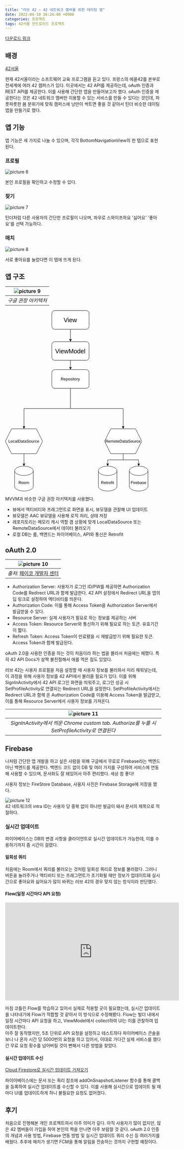 ```yaml
---
title: "러브 42 – 42 네트워크 멤버를 위한 데이팅 앱"
date: 2022-04-10 16:24:00 +0900
categories: 프로젝트
tags: 42서울 안드로이드 프로젝트
---
```

[다운로드 링크](https://play.google.com/store/apps/details?id=com.mylittleproject.love42)
## 배경
[42서울](https://42seoul.kr/seoul42/main/view)

현재 42서울이라는 소프트웨어 교육 프로그램을 듣고 있다. 프랑스의 에꼴42를 본부로 전세계에 여러 42 캠퍼스가 있다. 이곳에서는 42 API를 제공하는데, oAuth 인증과 REST API를 제공한다. 이를 사용해 간단한 앱을 만들어보고자 했다. oAuth 인증을 제공한다는 것은 42 네트워크 멤버만 이용할 수 있는 서비스를 만들 수 있다는 것인데, 파릇파릇한 봄 분위기에 맞춰 캠퍼스에 낭만이 싹트면 좋을 것 같아서 틴더 비슷한 데이팅 앱을 만들기로 했다.

## 앱 기능
앱 기능은 세 가지로 나눌 수 있으며, 각각 BottomNavigationView의 한 탭으로 표현된다.
### 프로필
![picture 6](https://i.imgur.com/k8NzM9j.png)

본인 프로필을 확인하고 수정할 수 있다.
### 찾기
![picture 7](https://i.imgur.com/k5CPAVq.png)

틴더처럼 다른 사용자의 간단한 프로필이 나오며, 좌우로 스와이프하요 '싫어요' '좋아요'를 선택 가능하다.
### 매치
![picture 8](https://i.imgur.com/wMUDrgk.png)

서로 좋아요를 눌렀다면 이 탭에 뜨게 된다.
## 앱 구조

| ![picture 9](https://i.imgur.com/NIzSeeh.png) |
|:--:|
| *구글 권장 아키텍처* |

<svg xmlns="http://www.w3.org/2000/svg" xmlns:xlink="http://www.w3.org/1999/xlink" version="1.1" width="461px" viewBox="-0.5 -0.5 461 581" style="max-width:100%;max-height:581px;"><defs></defs><g><path d="M 210 60 L 210 93.63" fill="none" stroke="rgb(0, 0, 0)" stroke-miterlimit="10" pointer-events="stroke"></path><path d="M 210 98.88 L 206.5 91.88 L 210 93.63 L 213.5 91.88 Z" fill="rgb(0, 0, 0)" stroke="rgb(0, 0, 0)" stroke-miterlimit="10" pointer-events="all"></path><rect x="150" y="0" width="120" height="60" rx="9" ry="9" fill="rgb(255, 255, 255)" stroke="rgb(0, 0, 0)" pointer-events="all"></rect><g transform="translate(-0.5 -0.5)"><switch><foreignObject pointer-events="none" width="100%" height="100%" requiredFeatures="http://www.w3.org/TR/SVG11/feature#Extensibility" style="overflow: visible; text-align: left;"><div xmlns="http://www.w3.org/1999/xhtml" style="display: flex; align-items: unsafe center; justify-content: unsafe center; width: 118px; height: 1px; padding-top: 30px; margin-left: 151px;"><div data-drawio-colors="color: rgb(0, 0, 0); " style="box-sizing: border-box; font-size: 0px; text-align: center;"><div style="display: inline-block; font-size: 12px; font-family: Helvetica; color: rgb(0, 0, 0); line-height: 1.2; pointer-events: all; white-space: normal; overflow-wrap: normal;"><font style="font-size: 20px">View</font></div></div></div></foreignObject><text x="210" y="34" fill="rgb(0, 0, 0)" font-family="Helvetica" font-size="12px" text-anchor="middle">View</text></switch></g><path d="M 210 160 L 210 183.63" fill="none" stroke="rgb(0, 0, 0)" stroke-miterlimit="10" pointer-events="stroke"></path><path d="M 210 188.88 L 206.5 181.88 L 210 183.63 L 213.5 181.88 Z" fill="rgb(0, 0, 0)" stroke="rgb(0, 0, 0)" stroke-miterlimit="10" pointer-events="all"></path><rect x="150" y="100" width="120" height="60" rx="9" ry="9" fill="rgb(255, 255, 255)" stroke="rgb(0, 0, 0)" pointer-events="all"></rect><g transform="translate(-0.5 -0.5)"><switch><foreignObject pointer-events="none" width="100%" height="100%" requiredFeatures="http://www.w3.org/TR/SVG11/feature#Extensibility" style="overflow: visible; text-align: left;"><div xmlns="http://www.w3.org/1999/xhtml" style="display: flex; align-items: unsafe center; justify-content: unsafe center; width: 118px; height: 1px; padding-top: 130px; margin-left: 151px;"><div data-drawio-colors="color: rgb(0, 0, 0); " style="box-sizing: border-box; font-size: 0px; text-align: center;"><div style="display: inline-block; font-size: 12px; font-family: Helvetica; color: rgb(0, 0, 0); line-height: 1.2; pointer-events: all; white-space: normal; overflow-wrap: normal;"><font style="font-size: 20px">ViewModel</font></div></div></div></foreignObject><text x="210" y="134" fill="rgb(0, 0, 0)" font-family="Helvetica" font-size="12px" text-anchor="middle">ViewModel</text></switch></g><path d="M 300 515 C 300 506.72 313.43 500 330 500 C 337.96 500 345.59 501.58 351.21 504.39 C 356.84 507.21 360 511.02 360 515 L 360 565 C 360 573.28 346.57 580 330 580 C 313.43 580 300 573.28 300 565 Z" fill="rgb(255, 255, 255)" stroke="rgb(0, 0, 0)" stroke-miterlimit="10" pointer-events="all"></path><path d="M 360 515 C 360 523.28 346.57 530 330 530 C 313.43 530 300 523.28 300 515" fill="none" stroke="rgb(0, 0, 0)" stroke-miterlimit="10" pointer-events="all"></path><g transform="translate(-0.5 -0.5)"><switch><foreignObject pointer-events="none" width="100%" height="100%" requiredFeatures="http://www.w3.org/TR/SVG11/feature#Extensibility" style="overflow: visible; text-align: left;"><div xmlns="http://www.w3.org/1999/xhtml" style="display: flex; align-items: unsafe center; justify-content: unsafe center; width: 58px; height: 1px; padding-top: 553px; margin-left: 301px;"><div data-drawio-colors="color: rgb(0, 0, 0); " style="box-sizing: border-box; font-size: 0px; text-align: center;"><div style="display: inline-block; font-size: 20px; font-family: Helvetica; color: rgb(0, 0, 0); line-height: 1.2; pointer-events: all; white-space: normal; overflow-wrap: normal;"><font style="font-size: 13px">Retrofit</font></div></div></div></foreignObject><text x="330" y="559" fill="rgb(0, 0, 0)" font-family="Helvetica" font-size="20px" text-anchor="middle">Retrof...</text></switch></g><path d="M 400 515 C 400 506.72 413.43 500 430 500 C 437.96 500 445.59 501.58 451.21 504.39 C 456.84 507.21 460 511.02 460 515 L 460 565 C 460 573.28 446.57 580 430 580 C 413.43 580 400 573.28 400 565 Z" fill="rgb(255, 255, 255)" stroke="rgb(0, 0, 0)" stroke-miterlimit="10" pointer-events="all"></path><path d="M 460 515 C 460 523.28 446.57 530 430 530 C 413.43 530 400 523.28 400 515" fill="none" stroke="rgb(0, 0, 0)" stroke-miterlimit="10" pointer-events="all"></path><g transform="translate(-0.5 -0.5)"><switch><foreignObject pointer-events="none" width="100%" height="100%" requiredFeatures="http://www.w3.org/TR/SVG11/feature#Extensibility" style="overflow: visible; text-align: left;"><div xmlns="http://www.w3.org/1999/xhtml" style="display: flex; align-items: unsafe center; justify-content: unsafe center; width: 58px; height: 1px; padding-top: 553px; margin-left: 401px;"><div data-drawio-colors="color: rgb(0, 0, 0); " style="box-sizing: border-box; font-size: 0px; text-align: center;"><div style="display: inline-block; font-size: 20px; font-family: Helvetica; color: rgb(0, 0, 0); line-height: 1.2; pointer-events: all; white-space: normal; overflow-wrap: normal;"><font style="font-size: 13px">Firebase</font></div></div></div></foreignObject><text x="430" y="559" fill="rgb(0, 0, 0)" font-family="Helvetica" font-size="20px" text-anchor="middle">Fireba...</text></switch></g><path d="M 30 515 C 30 506.72 43.43 500 60 500 C 67.96 500 75.59 501.58 81.21 504.39 C 86.84 507.21 90 511.02 90 515 L 90 565 C 90 573.28 76.57 580 60 580 C 43.43 580 30 573.28 30 565 Z" fill="rgb(255, 255, 255)" stroke="rgb(0, 0, 0)" stroke-miterlimit="10" pointer-events="all"></path><path d="M 90 515 C 90 523.28 76.57 530 60 530 C 43.43 530 30 523.28 30 515" fill="none" stroke="rgb(0, 0, 0)" stroke-miterlimit="10" pointer-events="all"></path><g transform="translate(-0.5 -0.5)"><switch><foreignObject pointer-events="none" width="100%" height="100%" requiredFeatures="http://www.w3.org/TR/SVG11/feature#Extensibility" style="overflow: visible; text-align: left;"><div xmlns="http://www.w3.org/1999/xhtml" style="display: flex; align-items: unsafe center; justify-content: unsafe center; width: 58px; height: 1px; padding-top: 553px; margin-left: 31px;"><div data-drawio-colors="color: rgb(0, 0, 0); " style="box-sizing: border-box; font-size: 0px; text-align: center;"><div style="display: inline-block; font-size: 20px; font-family: Helvetica; color: rgb(0, 0, 0); line-height: 1.2; pointer-events: all; white-space: normal; overflow-wrap: normal;"><font style="font-size: 13px">Room</font></div></div></div></foreignObject><text x="60" y="559" fill="rgb(0, 0, 0)" font-family="Helvetica" font-size="20px" text-anchor="middle">Room</text></switch></g><path d="M 60 460 L 60 493.63" fill="none" stroke="rgb(0, 0, 0)" stroke-miterlimit="10" pointer-events="stroke"></path><path d="M 60 498.88 L 56.5 491.88 L 60 493.63 L 63.5 491.88 Z" fill="rgb(0, 0, 0)" stroke="rgb(0, 0, 0)" stroke-miterlimit="10" pointer-events="all"></path><path d="M 20 380 L 100 380 L 120 420 L 100 460 L 20 460 L 0 420 Z" fill="rgb(255, 255, 255)" stroke="rgb(0, 0, 0)" stroke-miterlimit="10" pointer-events="all"></path><g transform="translate(-0.5 -0.5)"><switch><foreignObject pointer-events="none" width="100%" height="100%" requiredFeatures="http://www.w3.org/TR/SVG11/feature#Extensibility" style="overflow: visible; text-align: left;"><div xmlns="http://www.w3.org/1999/xhtml" style="display: flex; align-items: unsafe center; justify-content: unsafe center; width: 118px; height: 1px; padding-top: 420px; margin-left: 1px;"><div data-drawio-colors="color: rgb(0, 0, 0); " style="box-sizing: border-box; font-size: 0px; text-align: center;"><div style="display: inline-block; font-size: 13px; font-family: Helvetica; color: rgb(0, 0, 0); line-height: 1.2; pointer-events: all; white-space: normal; overflow-wrap: normal;">LocalDataSource</div></div></div></foreignObject><text x="60" y="424" fill="rgb(0, 0, 0)" font-family="Helvetica" font-size="13px" text-anchor="middle">LocalDataSource</text></switch></g><path d="M 380 460 L 380 480 L 330 480 L 330 493.63" fill="none" stroke="rgb(0, 0, 0)" stroke-miterlimit="10" pointer-events="stroke"></path><path d="M 330 498.88 L 326.5 491.88 L 330 493.63 L 333.5 491.88 Z" fill="rgb(0, 0, 0)" stroke="rgb(0, 0, 0)" stroke-miterlimit="10" pointer-events="all"></path><path d="M 380 460 L 380 480 L 430 480 L 430 493.63" fill="none" stroke="rgb(0, 0, 0)" stroke-miterlimit="10" pointer-events="stroke"></path><path d="M 430 498.88 L 426.5 491.88 L 430 493.63 L 433.5 491.88 Z" fill="rgb(0, 0, 0)" stroke="rgb(0, 0, 0)" stroke-miterlimit="10" pointer-events="all"></path><path d="M 340 380 L 420 380 L 440 420 L 420 460 L 340 460 L 320 420 Z" fill="rgb(255, 255, 255)" stroke="rgb(0, 0, 0)" stroke-miterlimit="10" pointer-events="all"></path><g transform="translate(-0.5 -0.5)"><switch><foreignObject pointer-events="none" width="100%" height="100%" requiredFeatures="http://www.w3.org/TR/SVG11/feature#Extensibility" style="overflow: visible; text-align: left;"><div xmlns="http://www.w3.org/1999/xhtml" style="display: flex; align-items: unsafe center; justify-content: unsafe center; width: 118px; height: 1px; padding-top: 420px; margin-left: 321px;"><div data-drawio-colors="color: rgb(0, 0, 0); " style="box-sizing: border-box; font-size: 0px; text-align: center;"><div style="display: inline-block; font-size: 13px; font-family: Helvetica; color: rgb(0, 0, 0); line-height: 1.2; pointer-events: all; white-space: normal; overflow-wrap: normal;">RemoteDataSource</div></div></div></foreignObject><text x="380" y="424" fill="rgb(0, 0, 0)" font-family="Helvetica" font-size="13px" text-anchor="middle">RemoteDataSource</text></switch></g><path d="M 210 250 L 210 315 L 60 315 L 60 373.63" fill="none" stroke="rgb(0, 0, 0)" stroke-miterlimit="10" pointer-events="stroke"></path><path d="M 60 378.88 L 56.5 371.88 L 60 373.63 L 63.5 371.88 Z" fill="rgb(0, 0, 0)" stroke="rgb(0, 0, 0)" stroke-miterlimit="10" pointer-events="all"></path><path d="M 210 250 L 210 315 L 380 315 L 380 373.63" fill="none" stroke="rgb(0, 0, 0)" stroke-miterlimit="10" pointer-events="stroke"></path><path d="M 380 378.88 L 376.5 371.88 L 380 373.63 L 383.5 371.88 Z" fill="rgb(0, 0, 0)" stroke="rgb(0, 0, 0)" stroke-miterlimit="10" pointer-events="all"></path><rect x="150" y="190" width="120" height="60" rx="9" ry="9" fill="rgb(255, 255, 255)" stroke="rgb(0, 0, 0)" pointer-events="all"></rect><g transform="translate(-0.5 -0.5)"><switch><foreignObject pointer-events="none" width="100%" height="100%" requiredFeatures="http://www.w3.org/TR/SVG11/feature#Extensibility" style="overflow: visible; text-align: left;"><div xmlns="http://www.w3.org/1999/xhtml" style="display: flex; align-items: unsafe center; justify-content: unsafe center; width: 118px; height: 1px; padding-top: 220px; margin-left: 151px;"><div data-drawio-colors="color: rgb(0, 0, 0); " style="box-sizing: border-box; font-size: 0px; text-align: center;"><div style="display: inline-block; font-size: 13px; font-family: Helvetica; color: rgb(0, 0, 0); line-height: 1.2; pointer-events: all; white-space: normal; overflow-wrap: normal;">Repository</div></div></div></foreignObject><text x="210" y="224" fill="rgb(0, 0, 0)" font-family="Helvetica" font-size="13px" text-anchor="middle">Repository</text></switch></g></g><switch><g requiredFeatures="http://www.w3.org/TR/SVG11/feature#Extensibility"></g><a transform="translate(0,-5)" xlink:href="https://www.diagrams.net/doc/faq/svg-export-text-problems" target="_blank" rel="noopener"><text text-anchor="middle" font-size="10px" x="50%" y="100%">Text is not SVG - cannot display</text></a></switch></svg>

MVVM과 비슷한 구글 권장 아키텍처를 사용했다.

* 뷰에서 액티비티와 프래그먼트로 화면을 표시, 뷰모델을 관찰해 UI 업데이트
* 뷰모델은 AAC 뷰모델을 사용해 로직 처리, 상태 저장
* 레포지토리는 메모리 캐시 역할 겸 상황에 맞게 LocalDataSource 또는 RemoteDataSource에서 데이터 불러오기
* 로컬 DB는 룸, 백엔드는 파이어베이스, API와 통신은 Retrofit

## oAuth 2.0

| ![picture 10](https://i.imgur.com/IbU3ZQv.png) |
|:--:|
| *출처*: [페이코 개발자 센터](https://developers.payco.com/guide/development/start) |

* Authorization Server: 사용자가 로그인 ID/PW를 제공하면 Authorization Code를 Redirect URL과 함께 발급한다. 42 API 설정에서 Redirect URL을 앱의 딥 링크로 설정하여 액티비티를 띄운다.
* Authorization Code: 이를 통해 Access Token을 Authorization Server에서 발급받을 수 있다.
* Resource Server: 실제 사용자가 필요로 하는 정보를 제공하는 서버
* Access Token: Resource Server와 통신하기 위해 필요로 하는 토큰. 유효기간이 짧다.
* Refresh Token: Access Token이 만료됐을 시 재발급받기 위해 필요한 토큰. Access Token과 함께 발급된다.

oAuth 2.0을 사용한 인증을 하는 것이 처음이라 하는 법을 몰라서 처음에는 헤맸다. 특히 42 API Docs가 살짝 불친절해서 애를 먹은 점도 있었다.

러브 42는 사용자 프로필을 처음 설정할 때 사용자 정보를 불러와서 미리 채워넣는데, 이 과정을 위해 사용자 정보를 42 API에서 불러올 필요가 있다. 이를 위해 SignInActivity에서 42 API 로그인 화면을 띄워주고, 로그인 성공 시 SetProfileActivity로 연결되는 Redirect URL을 설정한다. SetProfileActivity에서는 Redirect URL과 함께 온 Authorization Code를 이용해 Access Token을 발급받고, 이를 통해 Resource Server에서 사용자 정보를 가져온다.

| ![picture 11](https://i.imgur.com/meP6pPj.png) |
|:--:|
| *SignInActivity에서 띄운 Chrome custom tab. Authorize를 누를 시 SetProfileActivity로 연결된다* |

## Firebase
나처럼 간단한 앱 개발을 하고 싶은 사람을 위해 구글에서 무료로 Firebase라는 백엔드 아닌 백엔드를 제공한다. 백엔드 코드 없이 DB 및 여러 가지를 구성하여 서비스에 연동해 사용할 수 있으며, 문서화도 잘 돼있어서 아주 편리했다. 세상 참 좋다!

사용자 정보는 FireStore Database, 사용자 사진은 Firebase Storage에 저장을 했다.

![picture 12](https://i.imgur.com/yrgwKRE.png)  
42 네트워크의 intra ID는 사용자 당 중복 없이 하나만 발급이 돼서 문서의 제목으로 적절하다.
### 실시간 업데이트
파이어베이스는 DB의 변경 사항을 클라이언트로 실시간 업데이트가 가능한데, 이를 수용하기까지 좀 시간이 걸렸다.
#### 일회성 쿼리
처음에는 Room에서 쿼리를 불러오는 것처럼 일회성 쿼리로 정보를 불러왔다. 그러니 버튼을 눌러주거나 액티비티 또는 프래그먼트가 초기화될 때만 정보가 업데이트돼 실시간으로 좋아요와 싫어요가 많이 바뀌는 러브 42의 경우 맞지 않는 방식이라 판단했다.
#### Flow(일정 시간마다 API 요청)

<iframe width="560" height="315" src="https://www.youtube.com/embed/fSB6_KE95bU" title="YouTube video player" frameborder="0" allow="accelerometer; autoplay; clipboard-write; encrypted-media; gyroscope; picture-in-picture" allowfullscreen></iframe>

마침 코틀린 Flow를 학습하고 있어서 실제로 적용할 곳이 필요했는데, 실시간 업데이트를 나타내기에 Flow가 적합할 것 같아서 이 방식으로 수정해봤다. Flow는 빌더 내에서 일정 시간마다 API 요청을 하고, ViewModel에서 collect하여 UI는 이를 관찰하여 업데이트한다.  
아주 잘 동작했지만, 5초 단위로 API 요청을 설정하고 테스트하다 파이어베이스 콘솔을 보니 나 혼자 시간 당 5000번의 요청을 하고 있어서, 이대로 가다간 실제 서비스를 했다간 무료 요청 횟수를 넘어버릴 것이 뻔해서 다른 방법을 찾았다.
#### 실시간 업데이트 수신
[Cloud Firestore로 실시간 업데이트 가져오기](https://firebase.google.com/docs/firestore/query-data/listen?hl=ko&authuser=0)

파이어베이스에는 문서 또는 쿼리 참조에 addOnSnapshotListener 함수를 통해 콜백을 등록하여 실시간 업데이트를 수신할 수 있다. 이를 사용해 실시간으로 업데이트 될 때마다 UI를 업데이트하게 하니 불필요한 요청도 없어졌다.

## 후기
처음으로 진행해본 개인 프로젝트여서 아주 의미가 깊다. 아직 사용자가 많이 없지만, 많은 42 멤버들이 가입을 하여 본인의 짝을 만나면 아주 보람찰 것 같다. oAuth 2.0 인증의 개념과 사용 방법, Firebase 연동 방법 및 실시간 업데이트 쿼리 수신 등 여러가지를 배웠다. 추후에 매치가 생기면 FCM을 통해 알림을 전송하는 것까지 구현할 예정이다.